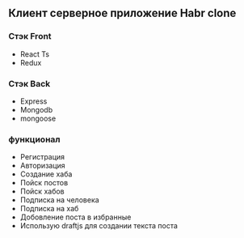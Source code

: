 ## Клиент серверное приложение Habr clone
### Стэк Front
- React Ts
- Redux
### Стэк Back
- Express
- Mongodb
- mongoose
### функционал
- Регистрация
- Авторизация
- Создание хаба
- Пойск постов
- Пойск хабов
- Подписка на человека
- Подписка на хаб
- Добовление поста в избранные
- Использую draftjs для создании текста поста
